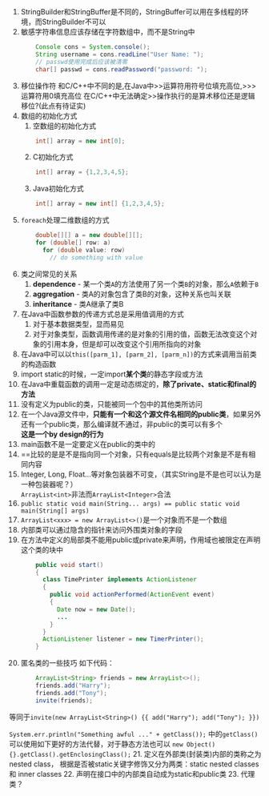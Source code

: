 1. StringBuilder和StringBuffer是不同的，StringBuffer可以用在多线程的环境，而StringBuilder不可以
2. 敏感字符串信息应该存储在字符数组中，而不是String中
    ```java
        Console cons = System.console();
        String username = cons.readLine("User Name: ");
        // passwd使用完成后应该被清零
        char[] passwd = cons.readPassword("password: ");
    ```
3. 移位操作符
  和C/C++中不同的是,在Java中>>运算符用符号位填充高位,>>>运算符用0填充高位
  在C/C++中无法确定>>操作执行的是算术移位还是逻辑移位?(此点有待证实)
4. 数组的初始化方式
    1. 空数组的初始化方式
    ```java
        int[] array = new int[0];
    ```
    2. C初始化方式
    ```c
        int[] array = {1,2,3,4,5};
    ```
    3. Java初始化方式
    ```java
        int[] array = new int[] {1,2,3,4,5};
    ```
5. `foreach`处理二维数组的方式
    ```java
        double[][] a = new double[][];
        for (double[] row: a)
          for (double value: row)
            // do something with value
    ```
6. 类之间常见的关系
    1. **dependence** - 某一个类`A`的方法使用了另一个类`B`的对象，那么`A`依赖于`B`
    2. **aggregation** - 类A的对象包含了类B的对象，这种关系也叫关联
    3. **inheritance** - 类A继承了类B
7. 在Java中函数参数的传递方式总是采用值调用的方式
    1. 对于基本数据类型，显而易见
    2. 对于对象类型，函数调用传递的是对象的引用的值，函数无法改变这个对象的引用本身，但是却可以改变这个引用所指向的对象
8. 在Java中可以以`this([parm_1], [parm_2], [parm_n])`的方式来调用当前类的构造函数
9. import static的时候，一定import**某个类**的静态字段或方法
10. 在Java中重载函数的调用一定是动态绑定的，**除了private、static和final的方法**
11. 没有定义为public的类，只能被同一个包中的其他类所访问
12. 在一个Java源文件中，**只能有一个和这个源文件名相同的public类**，如果另外还有一个public类，那么编译就不通过，非public的类可以有多个  
**这是一个by design的行为**
13. main函数不是一定要定义在public的类中的
14. ==比较的是是不是指向同一个对象，只有equals是比较两个对象是不是有相同内容
15. Integer, Long, Float...等对象包装器不可变，（其实String是不是也可以认为是一种包装器呢？）  
  `ArrayList<int>`非法而`ArrayList<Integer>`合法
16. `public static void main(String... args) == public static void main(String[] args)`
17. `ArrayList<xxx> = new ArrayList<>()`是一个对象而不是一个数组
18. 内部类可以通过隐含的指针来访问外围类对象的字段
19. 在方法中定义的局部类不能用public或private来声明，作用域也被限定在声明这个类的块中
    ```java
        public void start()
        {
          class TimePrinter implements ActionListener
          {
            public void actionPerformed(ActionEvent event)
            {
              Date now = new Date();
              ...
            }
          }
          ActionListener listener = new TimerPrinter();
        }
    ```
20. 匿名类的一些技巧
  如下代码：
    ```java
        ArrayList<String> friends = new ArrayList<>();
        friends.add("Harry");
        friends.add("Tony");
        invite(friends);
    ```
  等同于`invite(new ArrayList<String>() {{ add("Harry"); add("Tony"); }})`

  `System.err.println("Something awful ..." + getClass());`
  中的`getClass()`可以使用如下更好的方法代替，对于静态方法也可以
  `new Object(){}.getClass().getEnclosingClass();`
21. 定义在外部类(封装类)内部的类称之为nested class，
  根据是否被static关键字修饰又分为两类：static nested classes 和 inner classes
22. 声明在接口中的内部类自动成为static和public类
23. 代理类？